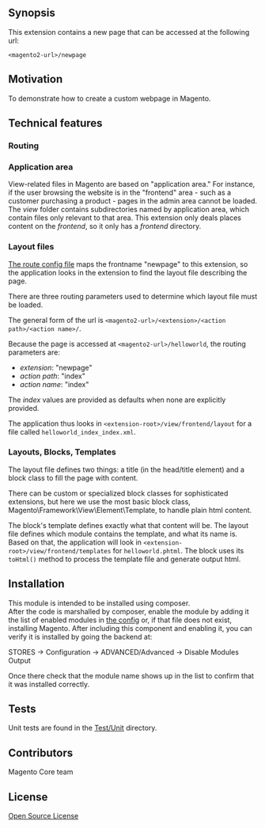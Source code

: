 ## Synopsis

This extension contains a new page that can be accessed at the following url:

`<magento2-url>/newpage`

## Motivation

To demonstrate how to create a custom webpage in Magento.

## Technical features

### Routing

### Application area

View-related files in Magento are based on "application area." For instance, if the user browsing the website is in the 
"frontend" area - such as a customer purchasing a product - pages in the admin area cannot be loaded. The _view_ folder
contains subdirectories named by application area, which contain files only relevant to that area. This extension only
deals places content on the _frontend_, so it only has a _frontend_ directory.

### Layout files

[The route config file](etc/frontend/routes.xml) maps the frontname "newpage" to this extension, so the application 
looks in the extension to find the layout file describing the page.
 
There are three routing parameters used to determine which layout file must be loaded. 
 
The general form of the url is `<magento2-url>/<extension>/<action path>/<action name>/`.

Because the page is accessed at `<magento2-url>/helloworld`, the routing parameters are:
  - _extension_: "newpage"
  - _action path_: "index"
  - _action name_: "index"
  
The _index_ values are provided as defaults when none are explicitly provided.

The application thus looks in `<extension-root>/view/frontend/layout` for a file called `helloworld_index_index.xml`.

### Layouts, Blocks, Templates

The layout file defines two things: a title (in the head/title element) and a block class to fill the page with content.

There can be custom or specialized block classes for sophisticated extensions, but here we use the most basic block 
class, Magento\Framework\View\Element\Template, to handle plain html content.
 
The block's template defines exactly what that content will be. The layout file defines which module contains the 
template, and what its name is. Based on that, the application will look in `<extension-root>/view/frontend/templates` 
for `helloworld.phtml`. The block uses its <code>toHtml()</code> method to process the template file and generate output html.

## Installation

This module is intended to be installed using composer.  
After the code is marshalled by composer, enable the module by adding it the list of enabled modules in [the config](app/etc/config.php) or, if that file does not exist, installing Magento.
After including this component and enabling it, you can verify it is installed by going the backend at:

STORES -> Configuration -> ADVANCED/Advanced ->  Disable Modules Output

Once there check that the module name shows up in the list to confirm that it was installed correctly.

## Tests

Unit tests are found in the [Test/Unit](Test/Unit) directory.

## Contributors

Magento Core team

## License

[Open Source License](LICENSE.txt)
